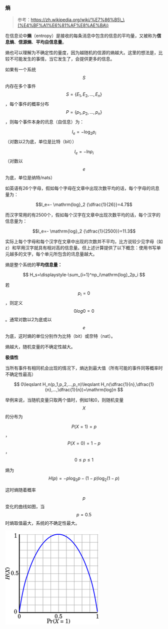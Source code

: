 ### 熵

> 参考：https://zh.wikipedia.org/wiki/%E7%86%B5\_\(%E4%BF%A1%E6%81%AF%E8%AE%BA\)

在信息论中**熵**（entropy）是接收的每条消息中包含的信息的平均量，又被称为**信息熵**、**信源熵**、**平均自信息量**。

熵也可以理解为不确定性的量度，因为越随机的信源的熵越大。这里的想法是，比较不可能发生的事情，当它发生了，会提供更多的信息。

如果有一个系统$$S$$内存在多个事件$$S = \{E_1,E_2,...,E_n\}$$，每个事件的概率分布$$P = \{p_1,p_2, ..., p_n\}$$，则每个事件本身的讯息（自信息）为：

$$I_e=-    \mathrm{log}_2 {p_i}$$（对数以2为底，单位是比特（bit））

$$I_e=-    \mathrm{ln} {p_i}$$（对数以$$e$$为底，单位是纳特/nats）

如英语有26个字母，假如每个字母在文章中出现次数平均的话，每个字母的讯息量为：

$$I_e=-    \mathrm{log}_2 {\dfrac{1}{26}}=4.7$$

而汉字常用的有2500个，假如每个汉字在文章中出现次数平均的话，每个汉字的信息量为：

$$I_e=-    \mathrm{log}_2 {\dfrac{1}{2500}}=11.3$$

实际上每个字母和每个汉字在文章中出现的次数并不平均，比方说较少见字母（如z）和罕用汉字就具有相对高的信息量。但上述计算提供了以下概念：使用书写单元越多的文字，每个单元所包含的讯息量越大。

熵是整个系统的**平均信息量：**


$$
H_s=\displaystyle-\sum_{i=1}^np_i\mathrm{log}_2p_i
$$


若$$p_i=0$$，则定义$$0log0=0$$。通常对数以2为底或以$$e$$为底，这时熵的单位分别作为比特（bit）或奈特（nat）。

熵越大，随机变量的不确定性越大。

**极值性**

当所有事件有相同机会出现的情况下，熵达到最大值（所有可能的事件同等概率时不确定性最高）


$$
0\leqslant H_n(p_1,p_2,...,p_n)\leqslant H_n(\dfrac{1}{n},\dfrac{1}{n},...,\dfrac{1}{n})=\mathrm{log}n
$$


举例来说，当随机变量只取两个值时，例如1和0，则随机变量$$X$$的分布为

$$P(X=1)=p$$，$$P(X=0)=1-p$$，$$0\leqslant p \leqslant 1$$

熵为$$H(p)=-p\mathrm{log}_2p-(1-p)\mathrm{log}_2(1-p)$$

这时熵随着概率$$p$$变化的曲线如图，当$$p=0.5$$时熵取值最大，系统的不确定性最大。

![](/assets/Binary_entropy_plot.svg.png)

#### 



